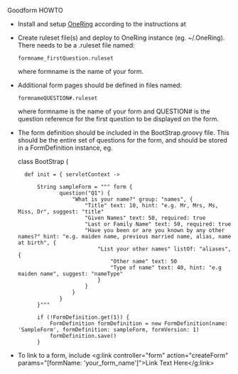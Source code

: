 Goodform HOWTO

* Install and setup <a href="">OneRing</a> according to the instructions at
* Create ruleset file(s) and deploy to OneRing instance (eg. ~/.OneRing).  There needs to be a .ruleset file named:

      formname_firstQuestion.ruleset

  where formname is the name of your form.

* Additional form pages should be defined in files named:

      formnameQUESTION#.ruleset

  where formname is the name of your form and QUESTION# is the question reference for the first question to be displayed on the form.

* The form definition should be included in the BootStrap.groovy file.  This should be the entire set of questions for the form,
and should be stored in a FormDefinition instance, eg.

    class BootStrap {

        def init = { servletContext ->

            String sampleForm = """ form {
                   question("Q1") {
                       "What is your name?" group: "names", {
                           "Title" text: 10, hint: "e.g. Mr, Mrs, Ms, Miss, Dr", suggest: "title"
                           "Given Names" text: 50, required: true
                           "Last or Family Name" text: 50, required: true
                           "Have you been or are you known by any other names?" hint: "e.g. maiden name, previous married name, alias, name at birth", {
                               "List your other names" listOf: "aliases", {
                                   "Other name" text: 50
                                   "Type of name" text: 40, hint: "e.g maiden name", suggest: "nameType"
                               }
                           }
                       }
                   }
            }"""

            if (!FormDefinition.get(1)) {
                FormDefinition formDefinition = new FormDefinition(name: 'SampleForm', formDefinition: sampleForm, formVersion: 1)
                formDefinition.save()
            }

* To link to a form, include
    <g:link controller="form" action="createForm" params="[formName: 'your_form_name']">Link Text Here</g:link>
